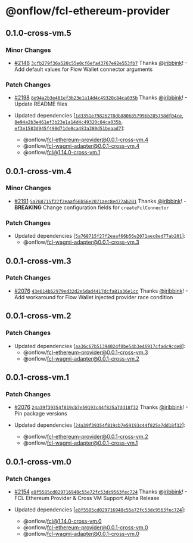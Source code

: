 # @onflow/fcl-ethereum-provider

## 0.1.0-cross-vm.5

### Minor Changes

- [#2148](https://github.com/onflow/fcl-js/pull/2148) [`3cfb279f36a520c55e0cf6efa43767e92e553fb7`](https://github.com/onflow/fcl-js/commit/3cfb279f36a520c55e0cf6efa43767e92e553fb7) Thanks [@jribbink](https://github.com/jribbink)! - Add default values for Flow Wallet connector arguments

### Patch Changes

- [#2198](https://github.com/onflow/fcl-js/pull/2198) [`8e94a2b3e461ef3b23e1a14d4c49320c84ca035b`](https://github.com/onflow/fcl-js/commit/8e94a2b3e461ef3b23e1a14d4c49320c84ca035b) Thanks [@jribbink](https://github.com/jribbink)! - Update README files

- Updated dependencies [[`1d3351e79826278db880685799bb285758df04ce`](https://github.com/onflow/fcl-js/commit/1d3351e79826278db880685799bb285758df04ce), [`8e94a2b3e461ef3b23e1a14d4c49320c84ca035b`](https://github.com/onflow/fcl-js/commit/8e94a2b3e461ef3b23e1a14d4c49320c84ca035b), [`ef3e1583d945f490d71de0ca483a380d51beaad7`](https://github.com/onflow/fcl-js/commit/ef3e1583d945f490d71de0ca483a380d51beaad7)]:
  - @onflow/fcl-ethereum-provider@0.0.1-cross-vm.4
  - @onflow/fcl-wagmi-adapter@0.0.1-cross-vm.4
  - @onflow/fcl@1.14.0-cross-vm.1

## 0.0.1-cross-vm.4

### Minor Changes

- [#2191](https://github.com/onflow/fcl-js/pull/2191) [`5a768715f27f2eaaf66b56e2071aec8ed77ab201`](https://github.com/onflow/fcl-js/commit/5a768715f27f2eaaf66b56e2071aec8ed77ab201) Thanks [@jribbink](https://github.com/jribbink)! - **BREAKING** Change configuration fields for `createFclConnector`

### Patch Changes

- Updated dependencies [[`5a768715f27f2eaaf66b56e2071aec8ed77ab201`](https://github.com/onflow/fcl-js/commit/5a768715f27f2eaaf66b56e2071aec8ed77ab201)]:
  - @onflow/fcl-wagmi-adapter@0.0.1-cross-vm.3

## 0.0.1-cross-vm.3

### Patch Changes

- [#2076](https://github.com/onflow/fcl-js/pull/2076) [`43e614b62979ed32d2e5dad4417dcfa81a36e1cc`](https://github.com/onflow/fcl-js/commit/43e614b62979ed32d2e5dad4417dcfa81a36e1cc) Thanks [@jribbink](https://github.com/jribbink)! - Add workaround for Flow Wallet injected provider race condition

## 0.0.1-cross-vm.2

### Patch Changes

- Updated dependencies [[`aa36c67b51394024f0be54b3e46917cfadc9cde8`](https://github.com/onflow/fcl-js/commit/aa36c67b51394024f0be54b3e46917cfadc9cde8)]:
  - @onflow/fcl-ethereum-provider@0.0.1-cross-vm.3
  - @onflow/fcl-wagmi-adapter@0.0.1-cross-vm.2

## 0.0.1-cross-vm.1

### Patch Changes

- [#2076](https://github.com/onflow/fcl-js/pull/2076) [`24a39f39354f819cb7e59193c44f825a7dd18f32`](https://github.com/onflow/fcl-js/commit/24a39f39354f819cb7e59193c44f825a7dd18f32) Thanks [@jribbink](https://github.com/jribbink)! - Pin package versions

- Updated dependencies [[`24a39f39354f819cb7e59193c44f825a7dd18f32`](https://github.com/onflow/fcl-js/commit/24a39f39354f819cb7e59193c44f825a7dd18f32)]:
  - @onflow/fcl-ethereum-provider@0.0.1-cross-vm.2
  - @onflow/fcl-wagmi-adapter@0.0.1-cross-vm.1

## 0.0.1-cross-vm.0

### Patch Changes

- [#2154](https://github.com/onflow/fcl-js/pull/2154) [`e8f5585cd029716940c55e72fc53dc9563fec724`](https://github.com/onflow/fcl-js/commit/e8f5585cd029716940c55e72fc53dc9563fec724) Thanks [@jribbink](https://github.com/jribbink)! - FCL Ethereum Provider & Cross VM Support Alpha Release

- Updated dependencies [[`e8f5585cd029716940c55e72fc53dc9563fec724`](https://github.com/onflow/fcl-js/commit/e8f5585cd029716940c55e72fc53dc9563fec724)]:
  - @onflow/fcl@1.14.0-cross-vm.0
  - @onflow/fcl-ethereum-provider@0.0.1-cross-vm.0
  - @onflow/fcl-wagmi-adapter@0.0.1-cross-vm.0
